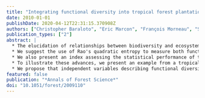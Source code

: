 ```yaml
---
title: "Integrating functional diversity into tropical forest plantation designs to study ecosystem processes"
date: 2010-01-01
publishDate: 2020-04-12T22:31:15.370908Z
authors: ["Christopher Baraloto", "Eric Marcon", "François Morneau", "Sandrine Pavoine", "Jean-Christophe Roggy"]
publication_types: ["2"]
abstract: |
  * The elucidation of relationships between biodiversity and ecosystem processes has been limited by the definition of metrics of biodiversity and their integration into experimental design. Functional trait screening can strengthen the performance of these designs.
  * We suggest the use of Rao's quadratic entropy to measure both functional diversity and phyloge- netic diversity of species mixtures proposed for an experimental design, and demonstrate how they can provide complementary information.
  * We also present an index assessing the statistical performance of these independent variables in different experimental designs. Measurement of independent variables as continuous vs. discrete variables reduces statistical performance, but improves the model by quantifying species differences masked by group assignments.
  * To illustrate these advances, we present an example from a tropical forest tree community in which we screened 38 species for nine functional traits. The proposed TropiDEP design is based on the relative orthogonality of two multivariate trait axes defined using principal component analysis.
  * We propose that independent variables describing functional diversitymight be grouped to calculate independent variables describing suites of different traits with potentially different effects on partic- ular ecosystem processes. In other systems these axes may differ from those reported here, yet the methods of analysis integrating functional and phylogenetic diversity into experimental design could be universal."
featured: false
publication: "*Annals of Forest Science*"
doi: "10.1051/forest/2009110"
---
```


<span class="__dimensions_badge_embed__" data-doi="10.1051/forest/2009110"></span><script async src="https://badge.dimensions.ai/badge.js" charset="utf-8"></script>
